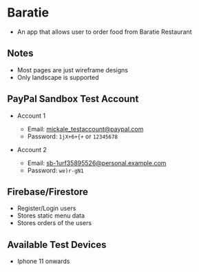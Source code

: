 # Baratie
- An app that allows user to order food from Baratie Restaurant

## Notes
- Most pages are just wireframe designs
- Only landscape is supported

## PayPal Sandbox Test Account
  - Account 1
     - Email: mickale_testaccount@paypal.com
     - Password: ``1jX+6+{+`` or ``12345678``

  - Account 2
      - Email: sb-1urf35895526@personal.example.com
      - Password: ``we)r-gN1``

## Firebase/Firestore
- Register/Login users
- Stores static menu data
- Stores orders of the users

## Available Test Devices
- Iphone 11 onwards
